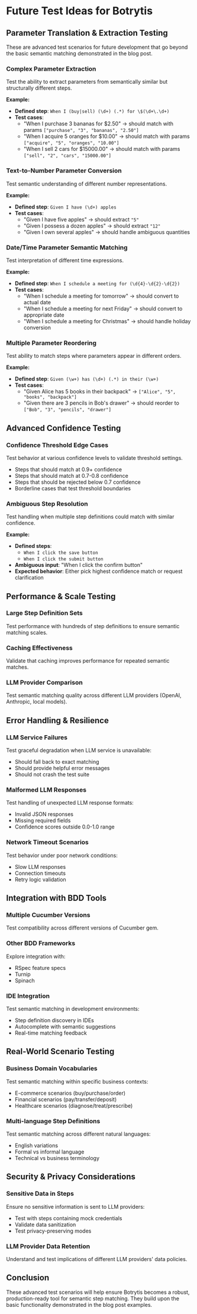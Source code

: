 # Future Test Ideas for Botrytis

## Parameter Translation & Extraction Testing

These are advanced test scenarios for future development that go beyond the basic semantic matching demonstrated in the blog post.

### Complex Parameter Extraction
Test the ability to extract parameters from semantically similar but structurally different steps.

**Example:**
- **Defined step**: `When I (buy|sell) (\d+) (.*) for \$(\d+\.\d+)`
- **Test cases**:
  - "When I purchase 3 bananas for $2.50" → should match with params `["purchase", "3", "bananas", "2.50"]`
  - "When I acquire 5 oranges for $10.00" → should match with params `["acquire", "5", "oranges", "10.00"]`
  - "When I sell 2 cars for $15000.00" → should match with params `["sell", "2", "cars", "15000.00"]`

### Text-to-Number Parameter Conversion
Test semantic understanding of different number representations.

**Example:**
- **Defined step**: `Given I have (\d+) apples`
- **Test cases**:
  - "Given I have five apples" → should extract `"5"`
  - "Given I possess a dozen apples" → should extract `"12"`
  - "Given I own several apples" → should handle ambiguous quantities

### Date/Time Parameter Semantic Matching
Test interpretation of different time expressions.

**Example:**
- **Defined step**: `When I schedule a meeting for (\d{4}-\d{2}-\d{2})`
- **Test cases**:
  - "When I schedule a meeting for tomorrow" → should convert to actual date
  - "When I schedule a meeting for next Friday" → should convert to appropriate date
  - "When I schedule a meeting for Christmas" → should handle holiday conversion

### Multiple Parameter Reordering
Test ability to match steps where parameters appear in different orders.

**Example:**
- **Defined step**: `Given (\w+) has (\d+) (.*) in their (\w+)`
- **Test cases**:
  - "Given Alice has 5 books in their backpack" → `["Alice", "5", "books", "backpack"]`  
  - "Given there are 3 pencils in Bob's drawer" → should reorder to `["Bob", "3", "pencils", "drawer"]`

## Advanced Confidence Testing

### Confidence Threshold Edge Cases
Test behavior at various confidence levels to validate threshold settings.

- Steps that should match at 0.9+ confidence
- Steps that should match at 0.7-0.8 confidence  
- Steps that should be rejected below 0.7 confidence
- Borderline cases that test threshold boundaries

### Ambiguous Step Resolution
Test handling when multiple step definitions could match with similar confidence.

**Example:**
- **Defined steps**: 
  - `When I click the save button`
  - `When I click the submit button`
- **Ambiguous input**: "When I click the confirm button"
- **Expected behavior**: Either pick highest confidence match or request clarification

## Performance & Scale Testing

### Large Step Definition Sets
Test performance with hundreds of step definitions to ensure semantic matching scales.

### Caching Effectiveness
Validate that caching improves performance for repeated semantic matches.

### LLM Provider Comparison
Test semantic matching quality across different LLM providers (OpenAI, Anthropic, local models).

## Error Handling & Resilience

### LLM Service Failures
Test graceful degradation when LLM service is unavailable:
- Should fall back to exact matching
- Should provide helpful error messages
- Should not crash the test suite

### Malformed LLM Responses
Test handling of unexpected LLM response formats:
- Invalid JSON responses
- Missing required fields
- Confidence scores outside 0.0-1.0 range

### Network Timeout Scenarios  
Test behavior under poor network conditions:
- Slow LLM responses
- Connection timeouts
- Retry logic validation

## Integration with BDD Tools

### Multiple Cucumber Versions
Test compatibility across different versions of Cucumber gem.

### Other BDD Frameworks
Explore integration with:
- RSpec feature specs
- Turnip
- Spinach

### IDE Integration
Test semantic matching in development environments:
- Step definition discovery in IDEs
- Autocomplete with semantic suggestions
- Real-time matching feedback

## Real-World Scenario Testing

### Business Domain Vocabularies
Test semantic matching within specific business contexts:
- E-commerce scenarios (buy/purchase/order)
- Financial scenarios (pay/transfer/deposit)  
- Healthcare scenarios (diagnose/treat/prescribe)

### Multi-language Step Definitions
Test semantic matching across different natural languages:
- English variations
- Formal vs informal language
- Technical vs business terminology

## Security & Privacy Considerations

### Sensitive Data in Steps
Ensure no sensitive information is sent to LLM providers:
- Test with steps containing mock credentials
- Validate data sanitization
- Test privacy-preserving modes

### LLM Provider Data Retention
Understand and test implications of different LLM providers' data policies.

## Conclusion

These advanced test scenarios will help ensure Botrytis becomes a robust, production-ready tool for semantic step matching. They build upon the basic functionality demonstrated in the blog post examples.